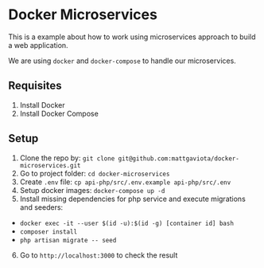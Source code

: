 # Docker Microservices

This is a example about how to work using microservices approach to build
a web application.

We are using `docker` and `docker-compose` to handle our microservices.

## Requisites

1. Install Docker
2. Install Docker Compose

## Setup

1. Clone the repo by: `git clone git@github.com:mattgaviota/docker-microservices.git`
2. Go to project folder: `cd docker-microservices`
3. Create `.env` file: `cp api-php/src/.env.example api-php/src/.env`
4. Setup docker images: `docker-compose up -d`
5. Install missing dependencies for php service and execute migrations and seeders:
  - `docker exec -it --user $(id -u):$(id -g) [container id] bash`
  - `composer install`
  - `php artisan migrate -- seed`
6. Go to `http://localhost:3000` to check the result
